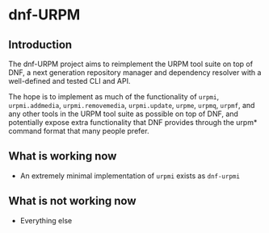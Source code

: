 # dnf-URPM

## Introduction
The dnf-URPM project aims to reimplement the URPM tool suite on top of DNF,
a next generation repository manager and dependency resolver with a
well-defined and tested CLI and API.

The hope is to implement as much of the functionality of `urpmi`, 
`urpmi.addmedia`, `urpmi.removemedia`, `urpmi.update`, 
`urpme`, `urpmq`, `urpmf`, and any other tools in the URPM tool suite
as possible on top of DNF, and potentially expose extra functionality 
that DNF provides through the urpm* command format that many people prefer.

## What is working now

* An extremely minimal implementation of `urpmi` exists as `dnf-urpmi`

## What is not working now

* Everything else
